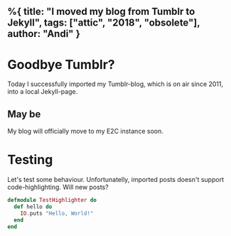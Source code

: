 %{ 
  title: "I moved my blog from Tumblr to Jekyll",
  tags: ["attic", "2018", "obsolete"],
  author: "Andi"
}
---
# Goodbye Tumblr?

Today I successfully imported my Tumblr-blog,
which is on air since 2011, into a local
Jekyll-page.

## May be

My blog will officially move to my E2C instance soon.


# Testing

Let's test some behaviour. Unfortunatelly, imported posts
doesn't support code-highlighting. Will new posts?

```elixir
defmodule TestHighlighter do
  def hello do
    IO.puts "Hello, World!"
  end
end
```

